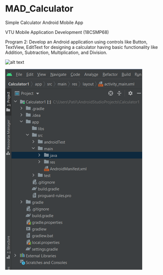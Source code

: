 # MAD_Calculator

Simple Calculator Android Mobile App

VTU Mobile Application Development (18CSMP68)

Program 2: Develop an Android application using controls like Button, TextView, EditText for designing a calculator having basic functionality like Addition, Subtraction, Multiplication, and Division.

![alt text](https://github.com/bbpatil/MAD_Calculator/tree/master/images/Simple_Design.jpg "Sample Design")

![alt text](https://github.com/bbpatil/MAD_Calculator/blob/master/images/Project%20Structure.png "Project Layout")
